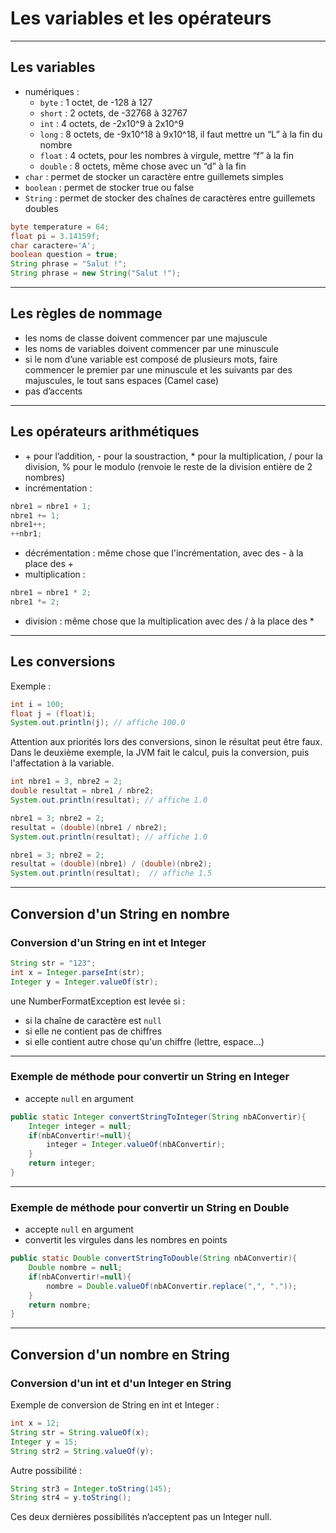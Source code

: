 # Les variables et les opérateurs

----

## Les variables
* numériques :
	* `byte` : 1 octet, de -128 à 127
	* `short` : 2 octets, de -32768 à 32767
	* `int` : 4 octets, de -2x10^9 à 2x10^9
	* `long` : 8 octets, de -9x10^18 à 9x10^18, il faut mettre un “L” à la fin du nombre
	* `float` : 4 octets, pour les nombres à virgule, mettre “f” à la fin
	* `double` : 8 octets, même chose avec un “d” à la fin
* `char` : permet de stocker un caractère entre guillemets simples
* `boolean` : permet de stocker true ou false
* `String` : permet de stocker des chaînes de caractères entre guillemets doubles
```java
byte temperature = 64;
float pi = 3.14159f;
char caractere='A';
boolean question = true;
String phrase = "Salut !";
String phrase = new String("Salut !");
```

----

## Les règles de nommage

- les noms de classe doivent commencer par une majuscule
- les noms de variables doivent commencer par une minuscule
- si le nom d’une variable est composé de plusieurs mots, faire commencer le premier par une minuscule et les suivants par des majuscules, le tout sans espaces (Camel case)
- pas d’accents

----

## Les opérateurs arithmétiques

- \+ pour l’addition, - pour la soustraction, * pour la multiplication, / pour la division, % pour le modulo (renvoie le reste de la division entière de 2 nombres)
- incrémentation :
```java
nbre1 = nbre1 + 1;
nbre1 += 1;
nbre1++;
++nbr1;
```
- décrémentation : même chose que l'incrémentation, avec des - à la place des +
- multiplication :
```java
nbre1 = nbre1 * 2;
nbre1 *= 2;
```
- division : même chose que la multiplication avec des / à la place des *

----

## Les conversions

Exemple :
```java
int i = 100;
float j = (float)i;
System.out.println(j); // affiche 100.0
```
Attention aux priorités lors des conversions, sinon le résultat peut être faux. Dans le deuxième exemple, la JVM fait le calcul, puis la conversion, puis l'affectation à la variable.
```java
int nbre1 = 3, nbre2 = 2;
double resultat = nbre1 / nbre2;
System.out.println(resultat); // affiche 1.0

nbre1 = 3; nbre2 = 2;
resultat = (double)(nbre1 / nbre2);
System.out.println(resultat); // affiche 1.0

nbre1 = 3; nbre2 = 2;
resultat = (double)(nbre1) / (double)(nbre2);
System.out.println(resultat);  // affiche 1.5
```

----

## Conversion d'un String en nombre

### Conversion d'un String en int et Integer

```java
String str = "123";
int x = Integer.parseInt(str);
Integer y = Integer.valueOf(str);
```
une NumberFormatException est levée si :
* si la chaîne de caractère est `null`
* si elle ne contient pas de chiffres
* si elle contient autre chose qu'un chiffre (lettre, espace...)

----

### Exemple de méthode pour convertir un String en Integer
 * accepte `null` en argument

```java
public static Integer convertStringToInteger(String nbAConvertir){
	Integer integer = null;
	if(nbAConvertir!=null){
		integer = Integer.valueOf(nbAConvertir);
	}
	return integer;
}
```

----

### Exemple de méthode pour convertir un String en Double
 * accepte `null` en argument
 * convertit les virgules dans les nombres en points

```java
public static Double convertStringToDouble(String nbAConvertir){
	Double nombre = null;
	if(nbAConvertir!=null){
		nombre = Double.valueOf(nbAConvertir.replace(",", "."));
	}
	return nombre;
}
```

----

## Conversion d'un nombre en String

### Conversion d'un int et d'un Integer en String

Exemple de conversion de String en int et Integer :
```java
int x = 12;
String str = String.valueOf(x);
Integer y = 15;
String str2 = String.valueOf(y);
```
Autre possibilité :
```java
String str3 = Integer.toString(145);
String str4 = y.toString();
```
Ces deux dernières possibilités n’acceptent pas un Integer null.
